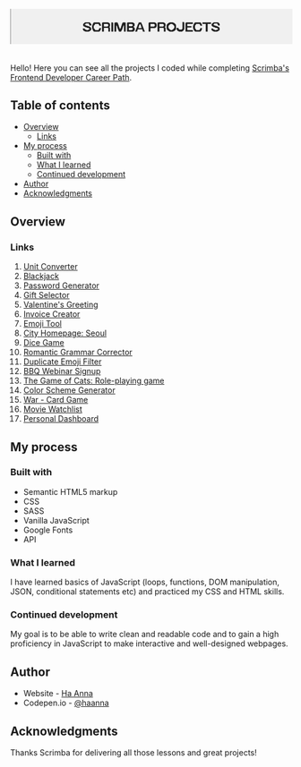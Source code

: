 <br>

<div align="center">
<img src="./README_header_scrimba.png" alt="Scrimba Projects">
</div>

<br>

Hello! Here you can see all the projects I coded while completing [Scrimba's Frontend Developer Career Path](https://scrimba.com/learn/frontend).

## Table of contents

- [Overview](#overview)
  - [Links](#links)
- [My process](#my-process)
  - [Built with](#built-with)
  - [What I learned](#what-i-learned)
  - [Continued development](#continued-development)
- [Author](#author)
- [Acknowledgments](#acknowledgments)

## Overview

### Links

1. [Unit Converter](https://its-haanna.github.io/Scrimba_Projects/Unit_converter/)<br>
2. [Blackjack](https://its-haanna.github.io/Scrimba_Projects/Blackjack/) <br>
3. [Password Generator](https://its-haanna.github.io/Scrimba_Projects/Password_generator/) <br>
4. [Gift Selector](https://its-haanna.github.io/Scrimba_Projects/Gift_Selector/) <br>
5. [Valentine's Greeting](https://its-haanna.github.io/Scrimba_Projects/Valentine_Greeting/) <br>
6. [Invoice Creator](https://its-haanna.github.io/Scrimba_Projects/Invoice_creator/) <br>
7. [Emoji Tool](https://its-haanna.github.io/Scrimba_Projects/Emoji_tool/) <br>
8. [City Homepage: Seoul](https://its-haanna.github.io/Scrimba_Projects/City_homepage/) <br>
9. [Dice Game](https://its-haanna.github.io/Scrimba_Projects/Dice_game/) <br>
10. [Romantic Grammar Corrector](https://its-haanna.github.io/Scrimba_Projects/Romantic_Grammar_Corrector/) <br>
11. [Duplicate Emoji Filter](https://its-haanna.github.io/Scrimba_Projects/Duplicate_emoji_filter/) <br>
12. [BBQ Webinar Signup](https://its-haanna.github.io/Scrimba_Projects/BBQ_Responsive_page/) <br>
13. [The Game of Cats: Role-playing game](https://its-haanna.github.io/Scrimba_Projects/Roleplaying_game/)<br>
14. [Color Scheme Generator](https://its-haanna.github.io/Scrimba_Projects/Color_scheme_generator/) <br>
15. [War - Card Game](https://its-haanna.github.io/Scrimba_Projects/War_card_game/) <br>
16. [Movie Watchlist](https://its-haanna.github.io/Scrimba_Projects/Movie_watchlist/)<br>
17. [Personal Dashboard](https://its-haanna.github.io/Scrimba_Projects/Personal_dashboard/)<br>


## My process

### Built with

- Semantic HTML5 markup
- CSS
- SASS
- Vanilla JavaScript
- Google Fonts
- API

### What I learned

I have learned basics of JavaScript (loops, functions, DOM manipulation, JSON, conditional statements etc) and practiced my CSS and HTML skills.

### Continued development

My goal is to be able to write clean and readable code and to gain a high proficiency in JavaScript to make interactive and well-designed webpages.

## Author

- Website - [Ha Anna](https://haanna.com)
- Codepen.io - [@haanna](https://codepen.io/haanna)

## Acknowledgments

Thanks Scrimba for delivering all those lessons and great projects!
